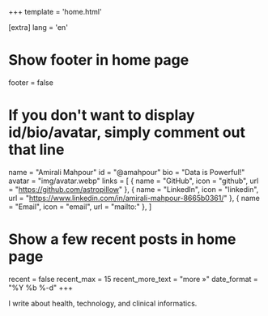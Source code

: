 +++
template = 'home.html'

[extra]
lang = 'en'

# Show footer in home page
footer = false

# If you don't want to display id/bio/avatar, simply comment out that line
name = "Amirali Mahpour"
id = "@amahpour"
bio = "Data is Powerful!"
avatar = "img/avatar.webp"
links = [
    { name = "GitHub", icon = "github", url = "https://github.com/astropillow" },
    { name = "LinkedIn", icon = "linkedin", url = "https://www.linkedin.com/in/amirali-mahpour-8665b0361/" },
    { name = "Email", icon = "email", url = "mailto:<your-email-address>" },
]

# Show a few recent posts in home page
recent = false
recent_max = 15
recent_more_text = "more »"
date_format = "%Y %b %-d"
+++

I write about health, technology, and clinical informatics.

